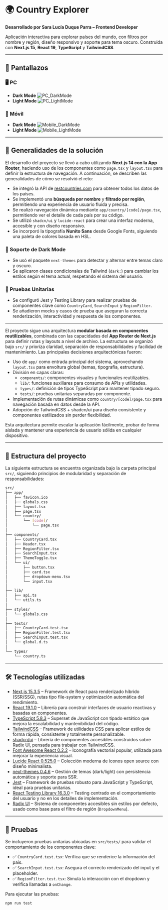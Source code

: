 # 🌍 Country Explorer

**Desarrollado por Sara Lucía Duque Parra – Frontend Developer**

Aplicación interactiva para explorar países del mundo, con filtros por nombre y región, diseño responsivo y soporte para tema oscuro. Construida con **Next.js 15**, **React 19**, **TypeScript** y **TailwindCSS**.

---

## 📸 Pantallazos

### 🖥️ PC

- **Dark Mode**
  ![PC_DarkMode](./screenshots/PC_DarkMode.png)
- **Light Mode**
  ![PC_LightMode](./screenshots/PC_LightMode.png)

### 📱 Móvil

- **Dark Mode**
  ![Mobile_DarkMode](./screenshots/Mobile_DarkMode.png)
- **Light Mode**
  ![Mobile_LightMode](./screenshots/Mobile_LightMode.png)

---

## 🔧 Generalidades de la solución

El desarrollo del proyecto se llevó a cabo utilizando **Next.js 14 con la App Router**, haciendo uso de los componentes como `page.tsx` y `layout.tsx` para definir la estructura de navegación. A continuación, se describen las generalidades de cómo se resolvió el reto:

- Se integró la API de [restcountries.com](https://restcountries.com/) para obtener todos los datos de los países.
- Se implementó una **búsqueda por nombre** y **filtrado por región**, permitiendo una experiencia de usuario fluida y precisa.
- Se realizó navegación dinámica mediante `app/country/[code]/page.tsx`, permitiendo ver el detalle de cada país por su código.
- Se utilizó `shadcn/ui` y `lucide-react` para crear una interfaz moderna, accesible y con diseño responsivo.
- Se incorporó la tipografía **Nunito Sans** desde Google Fonts, siguiendo una paleta de colores basada en HSL.

### 🌙 Soporte de Dark Mode

- Se usó el paquete `next-themes` para detectar y alternar entre temas claro y oscuro.
- Se aplicaron clases condicionales de Tailwind (`dark:`) para cambiar los estilos según el tema actual, respetando el sistema del usuario.

### 🧪 Pruebas Unitarias

- Se configuró Jest y Testing Library para realizar pruebas de componentes clave como `CountryCard`, `SearchInput` y `RegionFilter`.
- Se añadieron mocks y casos de prueba que aseguran la correcta renderización, interactividad y respuesta de los componentes.


---
El proyecto sigue una arquitectura **modular basada en componentes reutilizables**, combinada con las capacidades del **App Router de Next.js** para definir rutas y layouts a nivel de archivo. La estructura se organizó bajo `src/` y prioriza claridad, separación de responsabilidades y facilidad de mantenimiento. Las principales decisiones arquitectónicas fueron:

- Uso de `app/` como entrada principal del sistema, aprovechando `layout.tsx` para envoltura global (temas, tipografía, estructura).
- División en capas claras:
  - `components/`: componentes visuales y funcionales reutilizables.
  - `lib/`: funciones auxiliares para consumo de APIs y utilidades.
  - `types/`: definición de tipos TypeScript para mantener tipado seguro.
  - `tests/`: pruebas unitarias separadas por componente.
- Implementación de rutas dinámicas como `country/[code]/page.tsx` para navegación basada en datos desde la API.
- Adopción de TailwindCSS + shadcn/ui para diseño consistente y componentes estilizados sin perder flexibilidad.

Esta arquitectura permite escalar la aplicación fácilmente, probar de forma aislada y mantener una experiencia de usuario sólida en cualquier dispositivo.

---

## 📁 Estructura del proyecto

La siguiente estructura se encuentra organizada bajo la carpeta principal `src/`, siguiendo principios de modularidad y separación de responsabilidades:

```bash
src/
├── app/
│   ├── favicon.ico
│   ├── globals.css
│   ├── layout.tsx
│   ├── page.tsx
│   └── country/
│       └── [code]/
│           └── page.tsx
│
├── components/
│   ├── CountryCard.tsx
│   ├── Header.tsx
│   ├── RegionFilter.tsx
│   ├── SearchInput.tsx
│   ├── ThemeToggle.tsx
│   └── ui/
│       ├── button.tsx
│       ├── card.tsx
│       ├── dropdown-menu.tsx
│       └── input.tsx
│
├── lib/
│   ├── api.ts
│   └── utils.ts
│
├── styles/
│   └── globals.css
│
├── tests/
│   ├── CountryCard.test.tsx
│   ├── RegionFilter.test.tsx
│   ├── SearchInput.test.tsx
│   └── global.d.ts
│
└── types/
    └── country.ts

```

---

## 🛠️ Tecnologías utilizadas

- [Next.js 15.3.5](https://nextjs.org/) – Framework de React para renderizado híbrido (SSR/SSG), rutas tipo file-system y optimización automática del rendimiento.
- [React 19.1.0](https://react.dev/) – Librería para construir interfaces de usuario reactivas y basadas en componentes.
- [TypeScript 5.8.3](https://www.typescriptlang.org/) – Superset de JavaScript con tipado estático que mejora la escalabilidad y mantenibilidad del código.
- [TailwindCSS](https://tailwindcss.com/) – Framework de utilidades CSS para aplicar estilos de forma rápida, consistente y totalmente personalizable.
- [shadcn/ui](https://ui.shadcn.com/) – Librería de componentes accesibles construidos sobre Radix UI, pensada para trabajar con TailwindCSS.
- [Font Awesome React 0.2.2](https://fontawesome.com/) – Iconografía vectorial popular, utilizada para mejorar la experiencia visual.
- [Lucide React 0.525.0](https://lucide.dev/) – Colección moderna de íconos open source con diseño minimalista.
- [next-themes 0.4.6](https://github.com/pacocoursey/next-themes) – Gestión de temas (dark/light) con persistencia automática y soporte para SSR.
- [Jest](https://jestjs.io/) – Framework de pruebas robusto para JavaScript y TypeScript, ideal para pruebas unitarias.
- [React Testing Library 16.3.0](https://testing-library.com/) – Testing centrado en el comportamiento del usuario y no en los detalles de implementación.
- [Radix UI](https://www.radix-ui.com/) – Sistema de componentes accesibles sin estilos por defecto, usado como base para el filtro de región (`DropdownMenu`).


---

## 🧪 Pruebas

Se incluyeron pruebas unitarias ubicadas en `src/tests/` para validar el comportamiento de los componentes clave:

- ✅ `CountryCard.test.tsx`: Verifica que se renderice la información del país.
- ✅ `SearchInput.test.tsx`: Asegura el correcto renderizado del input y el placeholder.
- ✅ `RegionFilter.test.tsx`: Simula la interacción con el dropdown y verifica llamadas a `onChange`.

Para ejecutar las pruebas:

```bash
npm run test

